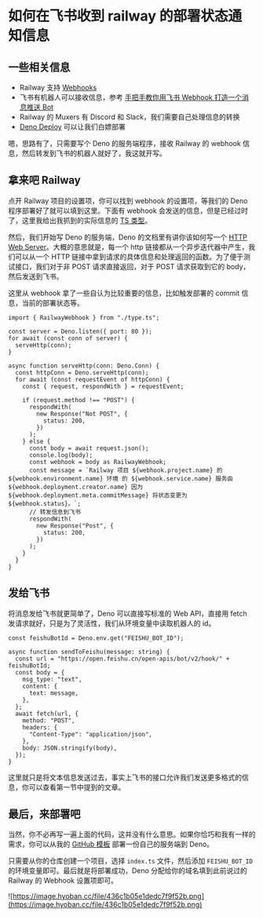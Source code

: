 # 如何在飞书收到 railway 的部署状态通知信息

## 一些相关信息

- Railway 支持 [Webhooks](https://docs.railway.app/diagnose/webhooks)
- 飞书有机器人可以接收信息，参考 [手把手教你用飞书 Webhook 打造一个消息推送 Bot](https://sspai.com/post/68578)
- Railway 的 Muxers 有 Discord 和 Slack，我们需要自己处理信息的转换
- [Deno Deploy](https://deno.com/deploy) 可以让我们白嫖部署

嗯，思路有了，只需要写个 Deno 的服务端程序，接收 Railway 的 webhook 信息，然后转发到飞书的机器人就好了，我这就开写。

## 拿来吧 Railway

点开 Railway 项目的设置项，你可以找到 webhook 的设置项，等我们的 Deno 程序部署好了就可以填到这里。下面有 webhook 会发送的信息，但是已经过时了，这里我给出我抓到的实际信息的 [TS 类型](https://github.com/hyoban/railway-to-feishu/blob/main/type.ts)。

然后，我们开始写 Deno 的服务端，Deno 的文档里有讲你该如何写一个 [HTTP Web Server](https://deno.com/manual@v1.32.1/examples/http_server)。大概的意思就是，每一个 http 链接都从一个异步迭代器中产生，我们可以从一个 HTTP 链接中拿到请求的具体信息和处理返回的函数。为了便于测试接口，我们对于非 POST 请求直接返回，对于 POST 请求获取到它的 body，然后发送到飞书。

这里从 webhook 拿了一些自认为比较重要的信息，比如触发部署的 commit 信息，当前的部署状态等。

```tsx
import { RailwayWebhook } from "./type.ts";

const server = Deno.listen({ port: 80 });
for await (const conn of server) {
  serveHttp(conn);
}

async function serveHttp(conn: Deno.Conn) {
  const httpConn = Deno.serveHttp(conn);
  for await (const requestEvent of httpConn) {
    const { request, respondWith } = requestEvent;

    if (request.method !== "POST") {
      respondWith(
        new Response("Not POST", {
          status: 200,
        })
      );
    } else {
      const body = await request.json();
      console.log(body);
      const webhook = body as RailwayWebhook;
      const message = `Railway 项目 ${webhook.project.name} 的 ${webhook.environment.name} 环境 的 ${webhook.service.name} 服务由 ${webhook.deployment.creator.name} 因为 ${webhook.deployment.meta.commitMessage} 将状态变更为 ${webhook.status}。`;
      // 转发信息到飞书
      respondWith(
        new Response("Post", {
          status: 200,
        })
      );
    }
  }
}
```

## 发给飞书

将消息发给飞书就更简单了，Deno 可以直接写标准的 Web API，直接用 fetch 发请求就好，只是为了灵活性，我们从环境变量中读取机器人的 id。

```tsx
const feishuBotId = Deno.env.get("FEISHU_BOT_ID");

async function sendToFeishu(message: string) {
  const url = "https://open.feishu.cn/open-apis/bot/v2/hook/" + feishuBotId;
  const body = {
    msg_type: "text",
    content: {
      text: message,
    },
  };
  await fetch(url, {
    method: "POST",
    headers: {
      "Content-Type": "application/json",
    },
    body: JSON.stringify(body),
  });
}
```

这里就只是将文本信息发送过去，事实上飞书的接口允许我们发送更多格式的信息，你可以查看第一节中提到的文章。

## 最后，来部署吧

当然，你不必再写一遍上面的代码，这并没有什么意思。如果你恰巧和我有一样的需求，你可以从我的 [GitHub 模板](https://github.com/hyoban/railway-to-feishu) 部署一份自己的服务端到 Deno。

只需要从你的仓库创建一个项目，选择 `index.ts` 文件，然后添加 `FEISHU_BOT_ID` 的环境变量即可。最后就是将部署成功，Deno 分配给你的域名填到此前说过的 Railway 的 Webhook 设置项即可。

![https://image.hyoban.cc/file/436c1b05e1dedc7f9f52b.png](https://image.hyoban.cc/file/436c1b05e1dedc7f9f52b.png)
